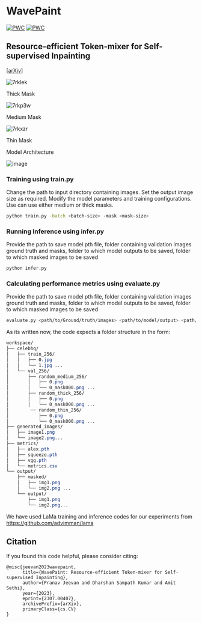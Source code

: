 # WavePaint

[![PWC](https://img.shields.io/endpoint.svg?url=https://paperswithcode.com/badge/wavepaint-resource-efficient-token-mixer-for/image-inpainting-on-imagenet)](https://paperswithcode.com/sota/image-inpainting-on-imagenet?p=wavepaint-resource-efficient-token-mixer-for)
[![PWC](https://img.shields.io/endpoint.svg?url=https://paperswithcode.com/badge/wavepaint-resource-efficient-token-mixer-for/image-inpainting-on-celeba-hq)](https://paperswithcode.com/sota/image-inpainting-on-celeba-hq?p=wavepaint-resource-efficient-token-mixer-for)

## Resource-efficient Token-mixer for Self-supervised Inpainting

[[arXiv](https://arxiv.org/abs/2307.00407v1)]

![7rklek](https://github.com/pranavphoenix/WavePaint/assets/15833382/c3d2d6de-ebf8-430b-8f76-bb9fc369faac)

Thick Mask

![7rkp3w](https://github.com/pranavphoenix/WavePaint/assets/15833382/48b907b1-e1cc-417d-847d-ea5aab0bec9a)

Medium Mask

![7rkxzr](https://github.com/pranavphoenix/WavePaint/assets/15833382/55d4e3aa-b132-4323-8b5b-792cc63d1069)

Thin Mask

Model Architecture

![image](https://github.com/pranavphoenix/WavePaint/assets/15833382/5f414f26-44f7-4a90-83d8-a35500e21f20)


### Training using train.py

Change the path to input directory containing images. Set the output image size as required. Modify the model parameters and training configurations. Use can use either medium or thick masks.

```bash
python train.py -batch <batch-size> -mask <mask-size>
```

### Running Inference using infer.py
Provide the path to save model pth file, folder containing validation images ground truth and masks, folder to which model outputs to be saved, folder to which masked images to be saved 

```bash
python infer.py 
```

### Calculating performance metrics using evaluate.py
Provide the path to save model pth file, folder containing validation images ground truth and masks, folder to which model outputs to be saved, folder to which masked images to be saved 

```bash
evaluate.py <path/to/Ground/truth/images> <path/to/model/output> <path/to/save/metrics.csv>
```

As its written now, the code expects a folder structure in the form:
```css
workspace/
├── celebhq/
│   ├── train_256/
│   │   ├── 0.jpg
│   │   └── 1.jpg ...
│   └── val_256/
│       ├── random_medium_256/
│       │   ├── 0.png
│       │   └── 0_mask000.png ...
│       ├── random_thick_256/
│       │   ├── 0.png
│       │   └── 0_mask000.png ...
│        ── random_thin_256/
│           ├── 0.png
│           └── 0_mask000.png ...
├── generated_images/
│   ├── image1.png
│   └── image2.png...
├── metrics/
│   ├── alex.pth
│   ├── squeeze.pth
│   ├── vgg.pth
│   └── metrics.csv
└── output/
    ├── masked/
    │   ├── img1.png
    │   └── img2.png ...
    └── output/
        ├── img1.png
        └── img2.png...
```
We have used LaMa training and inference codes for our experiments from https://github.com/advimman/lama



## Citation
If you found this code helpful, please consider citing: 
```
@misc{jeevan2023wavepaint,
      title={WavePaint: Resource-efficient Token-mixer for Self-supervised Inpainting}, 
      author={Pranav Jeevan and Dharshan Sampath Kumar and Amit Sethi},
      year={2023},
      eprint={2307.00407},
      archivePrefix={arXiv},
      primaryClass={cs.CV}
}

```
